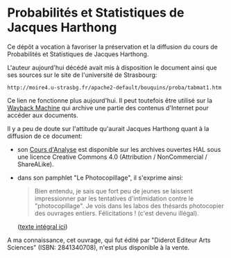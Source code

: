 Probabilités et Statistiques de Jacques Harthong
================================================================================

Ce dépôt a vocation à favoriser la préservation et la diffusion du 
cours de Probabilités et Statistiques de Jacques Harthong.

L'auteur aujourd'hui décédé avait mis à disposition le document ainsi que ses 
sources sur le site de l'université de Strasbourg:

    http://moire4.u-strasbg.fr/apache2-default/bouquins/proba/tabmat1.htm

Ce lien ne fonctionne plus aujourd'hui. 
Il peut toutefois être utilisé sur la [Wayback Machine](http://archive.org/web/)
qui archive une partie des contenus d'Internet pour accéder aux documents.

Il y a peu de doute sur l'attitude qu'aurait Jacques Harthong quant à la 
diffusion de ce document:

  - son [Cours d'Analyse](https://cel.archives-ouvertes.fr/cel-00519301v2/document) 
    est disponible sur les archives ouvertes HAL sous une 
    licence Creative Commons 4.0 (Attribution / NonCommercial / ShareALike).

  - dans son pamphlet "Le Photocopillage", il s'exprime ainsi:

    > Bien entendu, je sais que fort peu de jeunes se laissent impressionner 
    > par les tentatives d'intimidation contre le "photocopillage". 
    > Je vois dans les labos des thésards photocopier des ouvrages entiers. 
    > Félicitations ! (c'est devenu illégal). 

    ([texte intégral ici](https://github.com/boisgera/harthong-prob/blob/master/Le%20Photocopillage.md))


A ma connaissance, cet ouvrage, 
qui fut édité par "Diderot Editeur Arts Sciences" (ISBN: 2841340708),
n'est plus disponible à la vente. 



